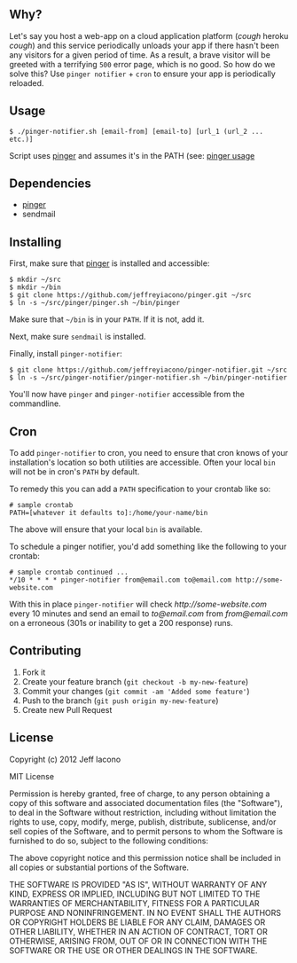 ## Why?

Let's say you host a web-app on a cloud application platform (*cough* heroku
*cough*) and this service periodically unloads your app if there hasn't been any
visitors for a given period of time. As a result, a brave visitor will be
greeted with a terrifying `500` error page, which is no good. So how do we solve
this? Use `pinger notifier` + `cron` to ensure your app is periodically reloaded.

## Usage

    $ ./pinger-notifier.sh [email-from] [email-to] [url_1 (url_2 ... etc.)]

Script uses [pinger](https://github.com/jeffreyiacono/pinger) and assumes
it's in the PATH (see: [pinger usage](https://github.com/jeffreyiacono/pinger#usage)

## Dependencies

- [pinger](https://github.com/jeffreyiacono/pinger)
- sendmail

## Installing

First, make sure that [pinger](https://github.com/jeffreyiacono/pinger) is
installed and accessible:

    $ mkdir ~/src
    $ mkdir ~/bin
    $ git clone https://github.com/jeffreyiacono/pinger.git ~/src
    $ ln -s ~/src/pinger/pinger.sh ~/bin/pinger

Make sure that `~/bin` is in your `PATH`. If it is not, add it.

Next, make sure `sendmail` is installed.

Finally, install `pinger-notifier`:

    $ git clone https://github.com/jeffreyiacono/pinger-notifier.git ~/src
    $ ln -s ~/src/pinger-notifier/pinger-notifier.sh ~/bin/pinger-notifier

You'll now have `pinger` and `pinger-notifier` accessible from the commandline.

## Cron

To add `pinger-notifier` to cron, you need to ensure that cron knows of your
installation's location so both utilities are accessible. Often your local
`bin` will not be in cron's `PATH` by default.

To remedy this you can add a `PATH` specification to your crontab like so:

    # sample crontab
    PATH=[whatever it defaults to]:/home/your-name/bin

The above will ensure that your local `bin` is available.

To schedule a pinger notifier, you'd add something like the following to your
crontab:

    # sample crontab continued ...
    */10 * * * * pinger-notifier from@email.com to@email.com http://some-website.com

With this in place `pinger-notifier` will check _http://some-website.com_ every
10 minutes and send an email to _to@email.com_ from _from@email.com_ on a
erroneous (301s or inability to get a 200 response) runs.

## Contributing

1. Fork it
2. Create your feature branch (`git checkout -b my-new-feature`)
3. Commit your changes (`git commit -am 'Added some feature'`)
4. Push to the branch (`git push origin my-new-feature`)
5. Create new Pull Request

## License

Copyright (c) 2012 Jeff Iacono

MIT License

Permission is hereby granted, free of charge, to any person obtaining
a copy of this software and associated documentation files (the
"Software"), to deal in the Software without restriction, including
without limitation the rights to use, copy, modify, merge, publish,
distribute, sublicense, and/or sell copies of the Software, and to
permit persons to whom the Software is furnished to do so, subject to
the following conditions:

The above copyright notice and this permission notice shall be
included in all copies or substantial portions of the Software.

THE SOFTWARE IS PROVIDED "AS IS", WITHOUT WARRANTY OF ANY KIND,
EXPRESS OR IMPLIED, INCLUDING BUT NOT LIMITED TO THE WARRANTIES OF
MERCHANTABILITY, FITNESS FOR A PARTICULAR PURPOSE AND
NONINFRINGEMENT. IN NO EVENT SHALL THE AUTHORS OR COPYRIGHT HOLDERS BE
LIABLE FOR ANY CLAIM, DAMAGES OR OTHER LIABILITY, WHETHER IN AN ACTION
OF CONTRACT, TORT OR OTHERWISE, ARISING FROM, OUT OF OR IN CONNECTION
WITH THE SOFTWARE OR THE USE OR OTHER DEALINGS IN THE SOFTWARE.
